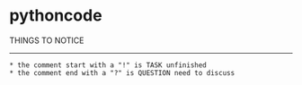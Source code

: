 pythoncode
==========

THINGS TO NOTICE
__________
    * the comment start with a "!" is TASK unfinished
    * the comment end with a "?" is QUESTION need to discuss
